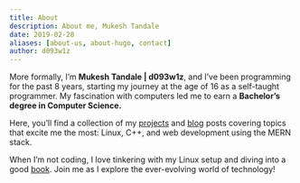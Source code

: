 ```yaml
---
title: About
description: About me, Mukesh Tandale
date: 2019-02-28
aliases: [about-us, about-hugo, contact]
author: d093w1z
---
```


<p>More formally, I’m <b>Mukesh Tandale | d093w1z</b>, and I’ve been programming for the past 8 years, starting my journey at the age of 16 as a self-taught programmer. My fascination with computers led me to earn a <b>Bachelor’s degree in Computer Science.</b></p>
<p>Here, you’ll find a collection of my <a href="/projects">projects</a> and <a href="/posts">blog</a> posts covering topics that excite me the most: Linux, C++, and web development using the MERN stack.</p>
<p>When I’m not coding, I love tinkering with my Linux setup and diving into a good <a href="/tags/book">book</a>. Join me as I explore the ever-evolving world of technology!</p>
